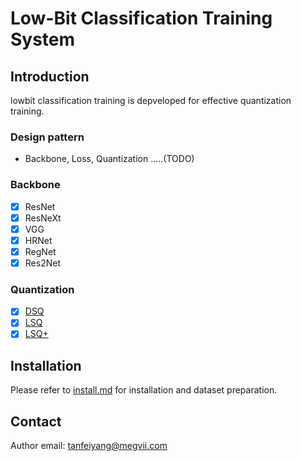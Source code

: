 
# Low-Bit Classification Training System

## Introduction

lowbit classification training is depveloped for effective quantization training.

### Design pattern

+ Backbone, Loss, Quantization .....(TODO)

### Backbone
- [x] ResNet
- [x] ResNeXt
- [x] VGG
- [x] HRNet
- [x] RegNet
- [x] Res2Net

### Quantization
- [x] [DSQ]()
- [x] [LSQ]()
- [x] [LSQ+]()

## Installation
Please refer to [install.md](docs/install.md) for installation and dataset preparation.


## Contact
Author email: tanfeiyang@megvii.com
